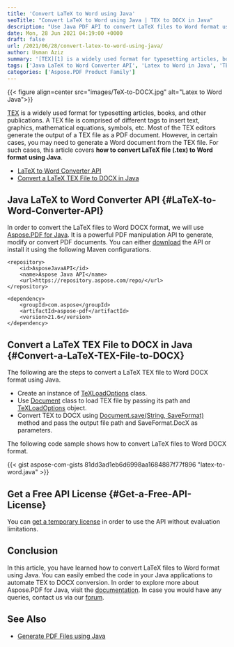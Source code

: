 ```yaml
---
title: 'Convert LaTeX to Word using Java'
seoTitle: "Convert LaTeX to Word using Java | TEX to DOCX in Java"
description: "Use Java PDF API to convert LaTeX files to Word format using Java. Convert TEX files to DOCX format programmatically in Java."
date: Mon, 28 Jun 2021 04:19:00 +0000
draft: false
url: /2021/06/28/convert-latex-to-word-using-java/
author: Usman Aziz
summary: '[TEX][1] is a widely used format for typesetting articles, books, and other publications. A TEX file is comprised of different tags to insert text, graphics, mathematical equations, symbols, etc. Most of the TEX editors generate the output of a TEX file as a PDF document. However, in certain cases, you may need to generate a Word document from the TEX file. For such cases, this article covers **how to convert LaTeX file (.tex) to Word format using Java**.'
tags: ['Java LaTeX to Word Converter API', 'Latex to Word in Java', 'TEX to DOCX in Java']
categories: ['Aspose.PDF Product Family']
---
```




{{< figure align=center src="images/TeX-to-DOCX.jpg" alt="Latex to Word Java">}}


[TEX][2] is a widely used format for typesetting articles, books, and other publications. A TEX file is comprised of different tags to insert text, graphics, mathematical equations, symbols, etc. Most of the TEX editors generate the output of a TEX file as a PDF document. However, in certain cases, you may need to generate a Word document from the TEX file. For such cases, this article covers **how to convert LaTeX file (.tex) to Word format using Java**.

*   [LaTeX to Word Converter API][3]
*   [Convert a LaTeX TEX File to DOCX in Java][4]

## Java LaTeX to Word Converter API {#LaTeX-to-Word-Converter-API}

In order to convert the LaTeX files to Word DOCX format, we will use [Aspose.PDF for Java][5]. It is a powerful PDF manipulation API to generate, modify or convert PDF documents. You can either [download][6] the API or install it using the following Maven configurations.

```
<repository>
    <id>AsposeJavaAPI</id>
    <name>Aspose Java API</name>
    <url>https://repository.aspose.com/repo/</url>
</repository>
```
```
<dependency>
    <groupId>com.aspose</groupId>
    <artifactId>aspose-pdf</artifactId>
    <version>21.6</version>
</dependency>
```

## Convert a LaTeX TEX File to DOCX in Java {#Convert-a-LaTeX-TEX-File-to-DOCX}

The following are the steps to convert a LaTeX TEX file to Word DOCX format using Java.

*   Create an instance of [TeXLoadOptions][7] class.
*   Use [Document][8] class to load TEX file by passing its path and [TeXLoadOptions][9] object.
*   Convert TEX to DOCX using [Document.save(String, SaveFormat)][10] method and pass the output file path and SaveFormat.DocX as parameters.

The following code sample shows how to convert LaTeX files to Word DOCX format.

{{< gist aspose-com-gists 81dd3ad1eb6d6998aa1684887f77f896 "latex-to-word.java" >}}

## Get a Free API License {#Get-a-Free-API-License}

You can [get a temporary license][11] in order to use the API without evaluation limitations.

## Conclusion

In this article, you have learned how to convert LaTeX files to Word format using Java. You can easily embed the code in your Java applications to automate TEX to DOCX conversion. In order to explore more about Aspose.PDF for Java, visit the [documentation][12]. In case you would have any queries, contact us via our [forum][13].

## See Also

*   [Generate PDF Files using Java][14]




[1]: https://docs.fileformat.com/page-description-language/tex/
[2]: https://docs.fileformat.com/page-description-language/tex/
[3]: #LaTeX-to-Word-Converter-API
[4]: #Convert-a-LaTeX-TEX-File-to-DOCX
[5]: https://products.aspose.com/pdf/java
[6]: https://downloads.aspose.com/pdf/java
[7]: https://apireference.aspose.com/pdf/java/com.aspose.pdf/TeXLoadOptions
[8]: https://apireference.aspose.com/pdf/java/com.aspose.pdf/Document
[9]: https://apireference.aspose.com/pdf/java/com.aspose.pdf/TeXLoadOptions
[10]: https://apireference.aspose.com/pdf/java/com.aspose.pdf/Document#save-java.lang.String-int-
[11]: https://purchase.aspose.com/temporary-license
[12]: https://docs.aspose.com/pdf/java
[13]: https://forum.aspose.com/
[14]: https://blog.aspose.com/2020/12/31/create-pdf-files-in-java/





